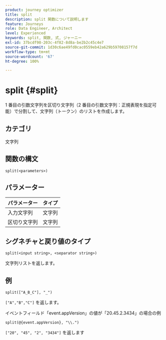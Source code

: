 ```yaml
---
product: journey optimizer
title: split
description: split 関数について説明します
feature: Journeys
role: Data Engineer, Architect
level: Experienced
keywords: split, 関数, 式, ジャーニー
exl-id: 37bcdf98-203c-4f82-8d8a-be2b2c45c4e7
source-git-commit: 1d30c6ae49fd0cac0559eb42a629b59708157f7d
workflow-type: tm+mt
source-wordcount: '67'
ht-degree: 100%

---
```


# split {#split}

1 番目の引数文字列を区切り文字列（2 番目の引数文字列：正規表現を指定可能）で分割して、文字列（トークン）のリストを作成します。

## カテゴリ

文字列

## 関数の構文

`split(<parameters>)`

## パラメーター

| パラメーター | タイプ |
|-----------|------------------|
| 入力文字列 | 文字列 |
| 区切り文字列 | 文字列 |

## シグネチャと戻り値のタイプ

`split(<input string>, <separator string>)`

文字列リストを返します。

## 例

`split(["A_B_C"], "_")`

`["A","B","C"]` を返します。

イベントフィールド「event.appVersion」の値が「20.45.2.3434」の場合の例

`split(@{event.appVersion}, "\\.")`

`["20", "45", "2", "3434"]` を返します
